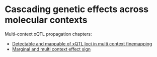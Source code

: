 # Cascading genetic effects across molecular contexts

Multi-context xQTL propagation chapters:
- [Detectable and mappable of xQTL loci in multi context finemapping](Figure_2b_num_xQTL_loci_multi_context)
- [Marginal and multi context effect sign](Figure_2c_multicontext_effect_sign)
